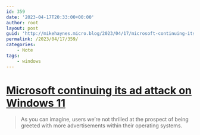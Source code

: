 ```yaml
---
id: 359
date: '2023-04-17T20:33:00+00:00'
author: root
layout: post
guid: 'http://mikehaynes.micro.blog/2023/04/17/microsoft-continuing-its.html'
permalink: /2023/04/17/359/
categories:
    - Note
tags:
    - windows
---
```


# [Microsoft continuing its ad attack on Windows 11](https://mobilesyrup.com/2023/04/17/microsoft-continuing-its-ad-attack-on-windows-11/)

> As you can imagine, users we’re not thrilled at the prospect of being greeted with more advertisements within their operating systems.